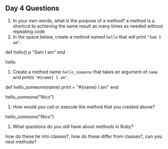 ## Day 4 Questions

1. In your own words, what is the purpose of a method?
a method is a shortcut to achieving the same result as many times as needed without repeating code
1. In the space below, create a method named `hello` that will print `"Sam I am"`.

def hello()
  p "Sam I am"
end

hello

1. Create a method name `hello_someone` that takes an argument of `name` and prints `"#{name} I am"`.

def hello_someone(name)
  print = "#{name} I am"
end

hello_someone("Nico")

1. How would you call or execute the method that you created above?

hello_someone("Nico")

1. What questions do you still have about methods in Ruby?

how do these tie into classes?, how do these differ from classes?, can you nest methods?
